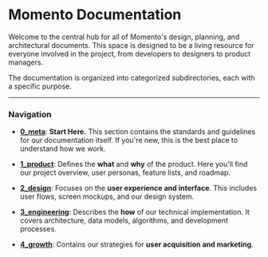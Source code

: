# Momento Documentation

Welcome to the central hub for all of Momento's design, planning, and architectural documents. This space is designed to be a living resource for everyone involved in the project, from developers to designers to product managers.

The documentation is organized into categorized subdirectories, each with a specific purpose.

---

### Navigation

- **[0_meta](./0_meta/index.md)**: **Start Here.** This section contains the standards and guidelines for our documentation itself. If you're new, this is the best place to understand how we work.

- **[1_product](./1_product/index.md)**: Defines the **what** and **why** of the product. Here you'll find our project overview, user personas, feature lists, and roadmap.

- **[2_design](./2_design/index.md)**: Focuses on the **user experience and interface**. This includes user flows, screen mockups, and our design system.

- **[3_engineering](./3_engineering/index.md)**: Describes the **how** of our technical implementation. It covers architecture, data models, algorithms, and development processes.

- **[4_growth](./4_growth/index.md)**: Contains our strategies for **user acquisition and marketing**.
